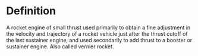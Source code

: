 # Definition

A rocket engine of small thrust used primarily to obtain a fine
adjustment in the velocity and trajectory of a rocket vehicle just after
the thrust cutoff of the last sustainer engine, and used secondarily to
add thrust to a booster or sustainer engine. Also called vernier rocket.
